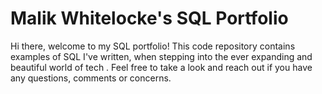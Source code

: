 # Malik Whitelocke's SQL Portfolio

Hi there, welcome to my SQL portfolio! This code repository contains examples of SQL I've written, when stepping into the ever expanding and beautiful world of tech . Feel free to take a look and reach out if you have any questions, comments or concerns.
